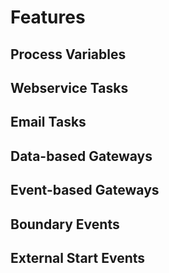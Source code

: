 # Features

## Process Variables

## Webservice Tasks

## Email Tasks

## Data-based Gateways

## Event-based Gateways

## Boundary Events

## External Start Events